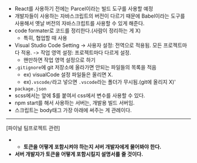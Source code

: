 - React를 사용하기 전에는 Parcel이라는 빌드 도구를 사용할 예정
- 개발자들이 사용하는 자바스크립트의 버전이 다르기 때문에 Babel이라는 도구를 사용해서 옛날 버전의 자바스크립트를 사용할 수 있게 해준다. 
- code formater로 코드를 정리한다.(사람이 정리하는 게 X)
    - 특히, 협업할 때 사용
- Visual Studio Code Setting
    -> 사용자 설정: 전역으로 적용됨. 모든 프로젝트마다 적용.
    -> 작업 영역 설정: 프로젝트마다 다르게 설정.
    - 왠만하면 작업 영역 설정으로 하기
- `.gitignore`에 git 저장소에 올라가면 안되는 파일들의 목록을 적음
    - ex) visualCode 설정 파일들은 올리면 X. 
    - ex)`.vscode/`라고 넣으면 `.vscode`라는 폴더가 무시됨.(git에 올리지 X)'
- `package.json`
- scss에서는 앞에 $를 붙여서 css에서 변수를 사용할 수 있다.
- npm start를 해서 사용하는 서버는, 개발용 빌드 서버임.
- 스크립트는 body태그 가장 아래에 써주는 게 관례이다. 

---
[파이널 팀프로젝트 관련]
- - **토큰을 어떻게 포함시켜야 하는지 서버 개발자에게 물어봐야 한다.**
- **서버 개발자가 토큰을 어떻게 포함시킬지 설명서를 줄 것이다.**
